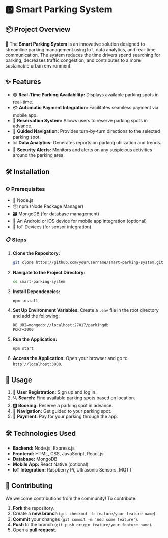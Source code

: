 # 🅿️ Smart Parking System

📦 **Project Overview**
--
🚗 The **Smart Parking System** is an innovative solution designed to streamline parking management using IoT, data analytics, and real-time communication. The system reduces the time drivers spend searching for parking, decreases traffic congestion, and contributes to a more sustainable urban environment.

✨ **Features**
---
- 🟢 **Real-Time Parking Availability:** Displays available parking spots in real-time.
- 💳 **Automatic Payment Integration:** Facilitates seamless payment via mobile app.
- 🛑 **Reservation System:** Allows users to reserve parking spots in advance.
- 🧭 **Guided Navigation:** Provides turn-by-turn directions to the selected parking spot.
- 📊 **Data Analytics:** Generates reports on parking utilization and trends.
- 🚨 **Security Alerts:** Monitors and alerts on any suspicious activities around the parking area.

🛠 **Installation**
---
### ⚙️ Prerequisites
- 🔧 Node.js
- 📦 npm (Node Package Manager)
- 🗃 MongoDB (for database management)
- 📱 An Android or iOS device for mobile app integration (optional)
- 📡 IoT Devices (for sensor integration)

### 📋 Steps
1. **Clone the Repository:**
   ```bash
   git clone https://github.com/yourusername/smart-parking-system.git
   ```
2. **Navigate to the Project Directory:**
   ```bash
   cd smart-parking-system
   ```
3. **Install Dependencies:**
   ```bash
   npm install
   ```
4. **Set Up Environment Variables:**
   Create a `.env` file in the root directory and add the following:
   ```env
   DB_URI=mongodb://localhost:27017/parkingdb
   PORT=3000
   ```
5. **Run the Application:**
   ```bash
   npm start
   ```
6. **Access the Application:**
   Open your browser and go to `http://localhost:3000`.

🚀 **Usage**
---
1. 👤 **User Registration:** Sign up and log in.
2. 🔍 **Search:** Find available parking spots based on location.
3. 🅱️ **Booking:** Reserve a parking spot in advance.
4. 🧭 **Navigation:** Get guided to your parking spot.
5. 💸 **Payment:** Pay for your parking through the app.

🛠 **Technologies Used**
---
- **Backend:** Node.js, Express.js
- **Frontend:** HTML, CSS, JavaScript, React.js
- **Database:** MongoDB
- **Mobile App:** React Native (optional)
- **IoT Integration:** Raspberry Pi, Ultrasonic Sensors, MQTT

🤝 **Contributing**
---
We welcome contributions from the community! To contribute:
1. **Fork** the repository.
2. Create a **new branch** (`git checkout -b feature/your-feature-name`).
3. **Commit** your changes (`git commit -m 'Add some feature'`).
4. **Push** to the branch (`git push origin feature/your-feature-name`).
5. Open a **pull request**.

